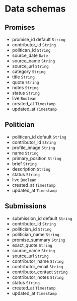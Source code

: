 # Data schemas

## Promises
- promise_id default `String`
- contributor_id `String`
- politican_id `String`
- source_date `Date`
- source_name `String`
- source_url `String`
- category `String`
- title `String`
- quote `String`
- notes `String`
- status `String`
- live `Boolean`
- created_at `Timestamp`
- updated_at `Timestamp`

## Politician
- politican_id default `String`
- contributor_id `String`
- profile_image `String`
- name `String`
- primary_position `String`
- brief `String`
- description `String`
- status `String`
- live `Boolean`
- created_at `Timestamp`
- updated_at `Timestamp`

## Submissions
- submission_id default `String`
- contributor_id `String`
- politician_id `String`
- politician_name `String`
- promise_summary `String`
- exact_quote `String`
- source_name `String`
- source_url `String`
- contributor_name `String`
- contributor_email `String`
- contributor_contact `String`
- contributor_notes `String`
- status `String`
- created_at `Timestamp`
- updated_at `Timestamp`
